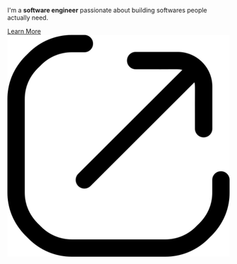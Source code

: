 I'm a **software engineer** passionate about building softwares people actually need. 

<!--
**Languages**: Python, Go, C++, Java, Dart (Flutter)

**Backend**: RESTful APIs, Microservices, Clean Architecture, SOLID Principles

**Databases**: MongoDB, MySQL, Firebase

**Tools**: Git, Docker, Kubernetes, Postman

**Other**: Data Structures & Algorithms, Competitive Programming
-->
<!--
## Projects
- **EOTC MK Video Streaming Platform** – Live and on-demand streaming service.
- **Health Information Platform** – Centralized health info with nearby center finder.
- **Ewuqet Gebeya** – Digital marketplace backend (Go + MongoDB).
- **Content Creator AI Agent** – Automates content creation, posting, and social media management.

[LinkedIn](https://linkedin.com/in/haileamlak) | 

## Achievements
- 1st Place – MK ICT Competition 2023
- Google Cybersecurity Professional Certificate
- Competitive programming contests: ETCPC, A2SV triad, ECPC -->


<a href="https://haileamlak-belachew.web.app">
  Learn More <img src="./share.png" size='24' color='white'/>
</a>





<!--[![Typing SVG](https://readme-typing-svg.demolab.com?pause=1000&color=357ccc&width=435&lines=Software+Engineer;Computer+Science+Graduate;Constantly+Learning+New+Technologies)](https://git.io/typing-svg)


### About Me

> *A software engineer with experience building backend  using different languages and technologies. My enthusiasm lies in creating solutions to real-life problems using technology.*

**Checkout my portfolio [website](https://haileamlak-belachew.web.app) to find out more!**

## Software Engineer

<details>
<summary><b>More Info</b></summary>
<br>

### Languages

<a href="https://skillicons.dev">
  <img src="https://skillicons.dev/icons?i=python,go,cpp,html,css" alt="Skill Icons" />
</a>

### Frameworks

<a href="https://skillicons.dev">
  <img src="https://skillicons.dev/icons?i=flask,flutter,bootstrap" alt="Skill Icons" />
</a>

### Tools

<a href="https://skillicons.dev">
  <img src="https://skillicons.dev/icons?i=figma,gcp,postman,mongodb" alt="Skill Icons" />
</a>

</details>
</div>

<!--
# 🙋‍♂️ Hola!

I'm Haileamlak, a recent **Computer Science graduate** driven to build impactful digital solutions for today’s global challenges. With a background in UI/UX design and mobile app development, my focus is now on backend development, where I work to create scalable, high-performance systems that prioritize both functionality and user experience.

---

### Key Skills & Interests
- **Languages**: Python, Golang, Dart, C++, Java, SQL, Html/CSS
- **Frameworks & Libraries**: Flutter, Flask, Bootstrap, Swing
- **Databases**: MongoDB, Firebase, MySQL
- **Tools**: GCP, Git, GitHub, GitLab, Postman
- **Other Skills and Interests**: Object Oriented Programming, Data Structures and Algorithms, Competitive Programming, Cybersecurity

---

### Please feel free to reach out to me! Your message makes me smile. :)
- **Email**: [haileamlakbeat@gmail.com](mailto:haileamlakbeat@gmail.com)
- **LinkedIn**: [linkedin.com/in/haileamlak](https://linkedin.com/in/haileamlak)
- **Personal Website**: [haileamlak.com](https://haileamlak.github.io)

<!--
**Languages and tools I am familiar with:**

<table align="left">
  <tr>
    <td align="center" width="96">
        <img src="https://skillicons.dev/icons?i=go" alt="Golang" width="40" height="40" />
      <br>Golang
    </td>
    <td align="center" width="96">
        <img src="https://skillicons.dev/icons?i=dart" alt="Dart" width="40" height="40" />
      <br>Dart
    </td>
    <td align="center" width="96">
        <img src="https://skillicons.dev/icons?i=python" alt="Python" width="40" height="40" />
      <br>Python
    </td>
    <td align="center" width="96">
        <img src="https://skillicons.dev/icons?i=cpp" alt="C++" width="40" height="40" />
      <br>C++
    </td>
    <td align="center" width="96">
        <img src="https://skillicons.dev/icons?i=java" alt="Java" width="40" height="40" />
      <br>Java
    </td>
  </tr>
  <tr>
    <td align="center" width="96">
        <img src="https://skillicons.dev/icons?i=mongodb" alt="MongoDB" width="40" height="40" />
      <br>MongoDB
    </td>
    <td align="center" width="96">
        <img src="https://skillicons.dev/icons?i=firebase" alt="Firebase" width="40" height="40" />
      <br>Firebase
    </td>
    <td align="center" width="96">
        <img src="https://skillicons.dev/icons?i=mysql" alt="MySQL" width="40" height="40" />
      <br>MySQL
    </td>
  </tr>
  <tr>
    <td align="center" width="96">
        <img src="https://skillicons.dev/icons?i=git" alt="Git" width="40" height="40" />
      <br>Git
    </td>
    <td align="center" width="96">
        <img src="https://skillicons.dev/icons?i=postman" alt="Postman" width="40" height="40" />
      <br>Postman
    </td>
    <td align="center" width="96">
        <img src="https://skillicons.dev/icons?i=vscode" alt="VS Code" width="40" height="40" />
      <br>VS Code
    </td>
    <td align="center" width="96">
        <img src="https://skillicons.dev/icons?i=redis" alt="Redis" width="40" height="40" />
      <br>Redis
    </td>
    <td align="center" width="96">
        <img src="https://skillicons.dev/icons?i=jwt" alt="JWT" width="40" height="40" />
      <br>JWT
    </td>
  </tr>
</table>

<br><br><br><br>
<br><br><br><br>
<br><br><br><br>

<!-- Add more breaks to ensure spacing between table and stats 

<p align="left" style="display: flex; justify-content: center; gap: 10px;">-->


<!--
  <img src="https://github-readme-stats-one-bice.vercel.app/api?username=haileamlak&theme=gotham&show_icons=true&count_private=true&hide_border=false&role=OWNER,ORGANIZATION_MEMBER,COLLABORATOR" width="50%" alt="@haileamlak's github-readme-stats"/>
<!--   <img src="https://github-readme-streak-stats.herokuapp.com?user=haileamlak&theme=gotham&hide_border=false&date_format=M%20j%5B%2C%20Y%5D" width="45%" alt="@haileamlak's github-readme-streak-stats"/> 
</p>-->

<!--

**Get in Touch**

<table align="left" style="border: none">
  <tr>
    <td align="center" width="96">
      <a href="https://linkedin.com/in/haileamlak" target="_blank">
        <img src="https://skillicons.dev/icons?i=linkedin" alt="LinkedIn" width="40" height="40"/>
      </a>
    </td>
    <td align="center" width="96">
      <a href="mailto:haileamlakbeat@gmail.com" target="_blank">
        <img src="https://skillicons.dev/icons?i=gmail" alt="Email" width="40" height="40"/>
      </a>
    </td>
    <td align="center" width="96">
      <a href="https://leetcode.com/Hayla_Beat" target="_blank">
        <img src="https://upload.wikimedia.org/wikipedia/commons/1/19/LeetCode_logo_black.png" alt="Leetcode" width="40" height="40"/>
      </a>
    </td>
    <td align="center" width="96">
      <a href="https://codeforces.com/profile/Haileamlak" target="_blank">
        <img src="https://cdn.iconscout.com/icon/free/png-512/free-code-forces-logo-icon-download-in-svg-png-gif-file-formats--technology-social-media-vol-2-pack-logos-icons-2944796.png?f=webp&w=256" alt="Codeforces" width="40" height="40"/>
      </a>
    </td>
  </tr>
</table>

-->


